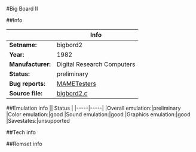 #Big Board II

##Info

||Info|
|-----|-----|
|**Setname:**|bigbord2
|**Year:**|1982
|**Manufacturer:**|Digital Research Computers
|**Status:**|preliminary
|**Bug reports:**|[MAMETesters](http://mametesters.org/view_all_set.php?type=1&temporary=y&search=bigbord2.c)
|**Source file:**|[bigbord2.c](https://github.com/mamedev/mame/blob/master/src/mess/drivers/bigbord2.c)

##Emulation info
|| Status |
|-----|-----|
|Overall emulation:|preliminary
|Color emulation:|good
|Sound emulation:|good
|Graphics emulation:|good
|Savestates:|unsupported

##Tech info

##Romset info

<!--- START OF EDITED COMMENT DO NOT TOUCH TEXT ABOVE-->
